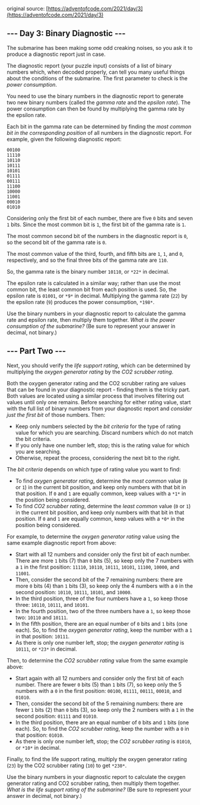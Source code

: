 original source: [https://adventofcode.com/2021/day/3](https://adventofcode.com/2021/day/3)
## --- Day 3: Binary Diagnostic ---
The submarine has been making some odd creaking noises, so you ask it to produce a diagnostic report just in case.

The diagnostic report (your puzzle input) consists of a list of binary numbers which, when decoded properly, can tell you many useful things about the conditions of the submarine. The first parameter to check is the *power consumption*.

You need to use the binary numbers in the diagnostic report to generate two new binary numbers (called the *gamma rate* and the *epsilon rate*). The power consumption can then be found by multiplying the gamma rate by the epsilon rate.

Each bit in the gamma rate can be determined by finding the *most common bit in the corresponding position* of all numbers in the diagnostic report. For example, given the following diagnostic report:

```
00100
11110
10110
10111
10101
01111
00111
11100
10000
11001
00010
01010
```

Considering only the first bit of each number, there are five `0` bits and seven `1` bits. Since the most common bit is `1`, the first bit of the gamma rate is `1`.

The most common second bit of the numbers in the diagnostic report is `0`, so the second bit of the gamma rate is `0`.

The most common value of the third, fourth, and fifth bits are `1`, `1`, and `0`, respectively, and so the final three bits of the gamma rate are `110`.

So, the gamma rate is the binary number `10110`, or `*22*` in decimal.

The epsilon rate is calculated in a similar way; rather than use the most common bit, the least common bit from each position is used. So, the epsilon rate is `01001`, or `*9*` in decimal. Multiplying the gamma rate (`22`) by the epsilon rate (`9`) produces the power consumption, `*198*`.

Use the binary numbers in your diagnostic report to calculate the gamma rate and epsilon rate, then multiply them together. *What is the power consumption of the submarine?* (Be sure to represent your answer in decimal, not binary.)


## --- Part Two ---
Next, you should verify the *life support rating*, which can be determined by multiplying the *oxygen generator rating* by the *CO2 scrubber rating*.

Both the oxygen generator rating and the CO2 scrubber rating are values that can be found in your diagnostic report - finding them is the tricky part. Both values are located using a similar process that involves filtering out values until only one remains. Before searching for either rating value, start with the full list of binary numbers from your diagnostic report and *consider just the first bit* of those numbers. Then:


 - Keep only numbers selected by the *bit criteria* for the type of rating value for which you are searching. Discard numbers which do not match the bit criteria.
 - If you only have one number left, stop; this is the rating value for which you are searching.
 - Otherwise, repeat the process, considering the next bit to the right.

The *bit criteria* depends on which type of rating value you want to find:


 - To find *oxygen generator rating*, determine the *most common* value (`0` or `1`) in the current bit position, and keep only numbers with that bit in that position. If `0` and `1` are equally common, keep values with a `*1*` in the position being considered.
 - To find *CO2 scrubber rating*, determine the *least common* value (`0` or `1`) in the current bit position, and keep only numbers with that bit in that position. If `0` and `1` are equally common, keep values with a `*0*` in the position being considered.

For example, to determine the *oxygen generator rating* value using the same example diagnostic report from above:


 - Start with all 12 numbers and consider only the first bit of each number. There are more `1` bits (7) than `0` bits (5), so keep only the 7 numbers with a `1` in the first position: `11110`, `10110`, `10111`, `10101`, `11100`, `10000`, and `11001`.
 - Then, consider the second bit of the 7 remaining numbers: there are more `0` bits (4) than `1` bits (3), so keep only the 4 numbers with a `0` in the second position: `10110`, `10111`, `10101`, and `10000`.
 - In the third position, three of the four numbers have a `1`, so keep those three: `10110`, `10111`, and `10101`.
 - In the fourth position, two of the three numbers have a `1`, so keep those two: `10110` and `10111`.
 - In the fifth position, there are an equal number of `0` bits and `1` bits (one each). So, to find the *oxygen generator rating*, keep the number with a `1` in that position: `10111`.
 - As there is only one number left, stop; the *oxygen generator rating* is `10111`, or `*23*` in decimal.

Then, to determine the *CO2 scrubber rating* value from the same example above:


 - Start again with all 12 numbers and consider only the first bit of each number. There are fewer `0` bits (5) than `1` bits (7), so keep only the 5 numbers with a `0` in the first position: `00100`, `01111`, `00111`, `00010`, and `01010`.
 - Then, consider the second bit of the 5 remaining numbers: there are fewer `1` bits (2) than `0` bits (3), so keep only the 2 numbers with a `1` in the second position: `01111` and `01010`.
 - In the third position, there are an equal number of `0` bits and `1` bits (one each). So, to find the *CO2 scrubber rating*, keep the number with a `0` in that position: `01010`.
 - As there is only one number left, stop; the *CO2 scrubber rating* is `01010`, or `*10*` in decimal.

Finally, to find the life support rating, multiply the oxygen generator rating (`23`) by the CO2 scrubber rating (`10`) to get `*230*`.

Use the binary numbers in your diagnostic report to calculate the oxygen generator rating and CO2 scrubber rating, then multiply them together. *What is the life support rating of the submarine?* (Be sure to represent your answer in decimal, not binary.)


